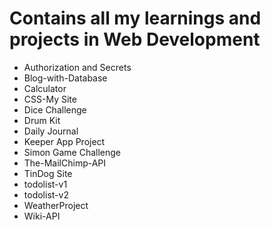 # Contains all my learnings and projects in Web Development
- Authorization and Secrets
- Blog-with-Database
- Calculator
- CSS-My Site
- Dice Challenge
- Drum Kit
- Daily Journal
- Keeper App Project
- Simon Game Challenge
- The-MailChimp-API
- TinDog Site
- todolist-v1
- todolist-v2
- WeatherProject
- Wiki-API
